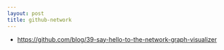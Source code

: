 ```yaml
---
layout: post
title: github-network
---
```

- <https://github.com/blog/39-say-hello-to-the-network-graph-visualizer>

